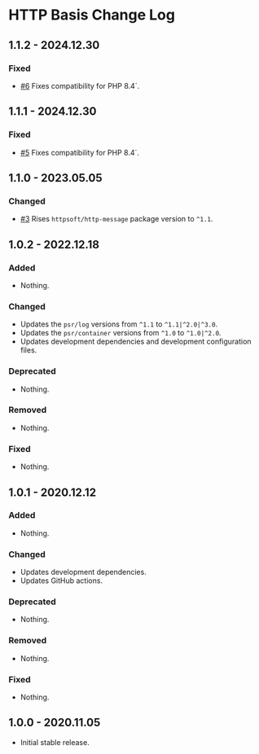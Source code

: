 # HTTP Basis Change Log

## 1.1.2 - 2024.12.30

### Fixed

- [#6](https://github.com/httpsoft/http-basis/pull/6) Fixes compatibility for PHP 8.4`.

## 1.1.1 - 2024.12.30

### Fixed

- [#5](https://github.com/httpsoft/http-basis/pull/5) Fixes compatibility for PHP 8.4`.

## 1.1.0 - 2023.05.05

### Changed

- [#3](https://github.com/httpsoft/http-basis/pull/3) Rises `httpsoft/http-message` package version to `^1.1`.

## 1.0.2 - 2022.12.18

### Added

- Nothing.

### Changed

- Updates the `psr/log` versions from `^1.1` to `^1.1|^2.0|^3.0`.
- Updates the `psr/container` versions from `^1.0` to `^1.0|^2.0`.
- Updates development dependencies and development configuration files.

### Deprecated

- Nothing.

### Removed

- Nothing.

### Fixed

-  Nothing.

## 1.0.1 - 2020.12.12

### Added

- Nothing.

### Changed

- Updates development dependencies.
- Updates GitHub actions.

### Deprecated

- Nothing.

### Removed

- Nothing.

### Fixed

- Nothing.

## 1.0.0 - 2020.11.05

- Initial stable release.
